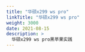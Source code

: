 ```yaml
---
title: "华硕x299 ws pro"
linkTitle: "华硕x299 ws pro"
weight: 3000
date: 2021-08-15
description: >
  华硕x299 ws pro黑苹果实践
---
```







